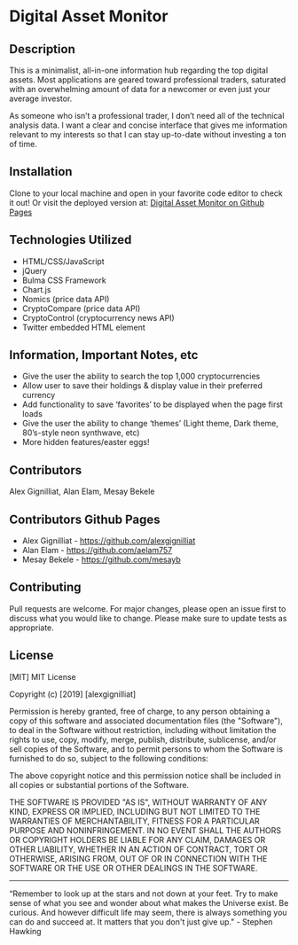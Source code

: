 # Digital Asset Monitor

## Description

This is a minimalist, all-in-one information hub regarding the top digital assets. Most applications are geared toward professional traders, saturated with an overwhelming amount of data for a newcomer or even just your average investor. 

As someone who isn’t a professional trader, I don’t need all of the technical analysis data. I want a clear and concise interface that gives me information relevant to my interests so that I can stay up-to-date without investing a ton of time.

## Installation

Clone to your local machine and open in your favorite code editor to check it out! Or visit the deployed version at: [Digital Asset Monitor on Github Pages](https://alexgignilliat.github.io/Digital-Asset-Monitor/)

## Technologies Utilized

- HTML/CSS/JavaScript
- jQuery
- Bulma CSS Framework
- Chart.js
- Nomics (price data API)
- CryptoCompare (price data API)
- CryptoControl (cryptocurrency news API)
- Twitter embedded HTML element

## Information, Important Notes, etc

- Give the user the ability to search the top 1,000 cryptocurrencies
- Allow user to save their holdings & display value in their preferred currency
- Add functionality to save ‘favorites’ to be displayed when the page first loads
- Give the user the ability to change ‘themes’ (Light theme, Dark theme, 80’s-style neon synthwave, etc)
- More hidden features/easter eggs!

## Contributors

Alex Gignilliat, Alan Elam, Mesay Bekele

## Contributors Github Pages

- Alex Gignilliat - https://github.com/alexgignilliat
- Alan Elam - https://github.com/aelam757
- Mesay Bekele - https://github.com/mesayb

## Contributing

Pull requests are welcome. For major changes, please open an issue first to discuss what you would like to change.
Please make sure to update tests as appropriate.

## License

[MIT]
MIT License

Copyright (c) [2019] [alexgignilliat]

Permission is hereby granted, free of charge, to any person obtaining a copy
of this software and associated documentation files (the "Software"), to deal
in the Software without restriction, including without limitation the rights
to use, copy, modify, merge, publish, distribute, sublicense, and/or sell
copies of the Software, and to permit persons to whom the Software is
furnished to do so, subject to the following conditions:

The above copyright notice and this permission notice shall be included in all
copies or substantial portions of the Software.

THE SOFTWARE IS PROVIDED "AS IS", WITHOUT WARRANTY OF ANY KIND, EXPRESS OR
IMPLIED, INCLUDING BUT NOT LIMITED TO THE WARRANTIES OF MERCHANTABILITY,
FITNESS FOR A PARTICULAR PURPOSE AND NONINFRINGEMENT. IN NO EVENT SHALL THE
AUTHORS OR COPYRIGHT HOLDERS BE LIABLE FOR ANY CLAIM, DAMAGES OR OTHER
LIABILITY, WHETHER IN AN ACTION OF CONTRACT, TORT OR OTHERWISE, ARISING FROM,
OUT OF OR IN CONNECTION WITH THE SOFTWARE OR THE USE OR OTHER DEALINGS IN THE
SOFTWARE.

- - - - -

“Remember to look up at the stars and not down at your feet. Try to make sense of what you see and wonder about what makes the Universe exist. Be curious. And however difficult life may seem, there is always something you can do and succeed at. It matters that you don't just give up."  - Stephen Hawking
